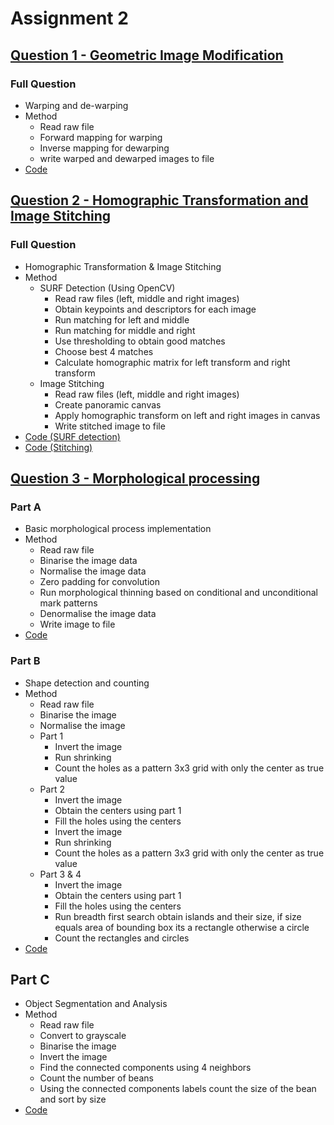 # Assignment 2

## [Question 1 - Geometric Image Modification](<codes/Question 1/>)

### Full Question

- Warping and de-warping
- Method
  - Read raw file
  - Forward mapping for warping
  - Inverse mapping for dewarping
  - write warped and dewarped images to file
- [Code](<codes/Question 1/Prog1.cpp>)

## [Question 2 - Homographic Transformation and Image Stitching](<codes/Question 2/>)

### Full Question
- Homographic Transformation & Image Stitching 
- Method
  - SURF Detection (Using OpenCV)
    - Read raw files (left, middle and right images)
    - Obtain keypoints and descriptors for each image
    - Run matching for left and middle
    - Run matching for middle and right
    - Use thresholding to obtain good matches
    - Choose best 4 matches
    - Calculate homographic matrix for left transform and right transform 
  - Image Stitching
    - Read raw files (left, middle and right images)
    - Create panoramic canvas
    - Apply homographic transform on left and right images in canvas
    - Write stitched image to file
- [Code (SURF detection)](<codes/Question 2/Prog2_surf.cpp>)
- [Code (Stitching)](<codes/Question 1/Prog2.cpp>)


## [Question 3 - Morphological processing](<codes/Question 3/>)

### Part A

- Basic morphological process implementation
- Method
  - Read raw file
  - Binarise the image data
  - Normalise the image data
  - Zero padding for convolution
  - Run morphological thinning based on conditional and unconditional mark patterns
  - Denormalise the image data
  - Write image to file
- [Code](<codes/Question 3/Problem 3a/Prog3a.cpp>)

### Part B

- Shape detection and counting
- Method
  - Read raw file
  - Binarise the image
  - Normalise the image
  - Part 1
    - Invert the image
    - Run shrinking 
    - Count the holes as a pattern 3x3 grid with only the center as true value
  - Part 2
    - Invert the image
    - Obtain the centers using part 1
    - Fill the holes using the centers
    - Invert the image
    - Run shrinking
    - Count the holes as a pattern 3x3 grid with only the center as true value
  - Part 3 & 4
    - Invert the image
    - Obtain the centers using part 1
    - Fill the holes using the centers
    - Run breadth first search obtain islands and their size, if size equals area of bounding box its a rectangle otherwise a circle
    - Count the rectangles and circles
- [Code](<codes/Question 3/Problem 3b/Prog3b.m>)

## Part C

- Object Segmentation and Analysis
- Method
  - Read raw file
  - Convert to grayscale
  - Binarise the image
  - Invert the image
  - Find the connected components using 4 neighbors
  - Count the number of beans
  - Using the connected components labels count the size of the bean and sort by size
- [Code](<codes/Question 3/Problem 3c/Prog3c.m>)
